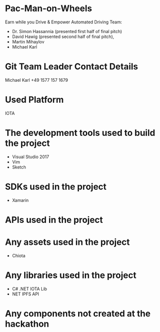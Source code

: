 # Pac-Man-on-Wheels
Earn while you Drive &amp; Empower Automated Driving
Team: 
- Dr. Simon Hassannia (presented first half of final pitch)
- David Hawig (presented second half of final pitch), 
- Martin Mihaylov
- Michael Karl  

# Git Team Leader Contact Details
Michael Karl 
+49 1577 157 1679

# Used Platform
IOTA

# The development tools used to build the project
- Visual Studio 2017
- Vim
- Sketch

# SDKs used in the project
- Xamarin

# APIs used in the project

# Any assets used in the project
- Chiota

# Any libraries used in the project
- C# .NET IOTA Lib
- NET IPFS API

# Any components not created at the hackathon
